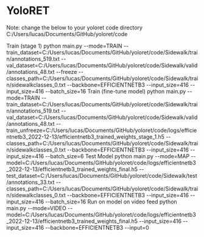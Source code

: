 # YoloRET

Note: change the below to your yoloret code directory
C:/Users/lucas/Documents/GitHub/yoloret/code

Train (stage 1)
python main.py --mode=TRAIN --train_dataset=C:/Users/lucas/Documents/GitHub/yoloret/code/Sidewalk/train/annotations_519.txt --val_dataset=C:/Users/lucas/Documents/GitHub/yoloret/code/Sidewalk/valid/annotations_48.txt --freeze --classes_path=C:/Users/lucas/Documents/GitHub/yoloret/code/Sidewalk/train/sidewalkclasses_0.txt --backbone=EFFICIENTNETB3 --input_size=416 --input_size=416 --batch_size=16
Train (fine-tune model)
python main.py --mode=TRAIN --train_dataset=C:/Users/lucas/Documents/GitHub/yoloret/code/Sidewalk/train/annotations_519.txt --val_dataset=C:/Users/lucas/Documents/GitHub/yoloret/code/Sidewalk/valid/annotations_48.txt --train_unfreeze=C:/Users/lucas/Documents/GitHub/yoloret/code/logs/efficientnetb3_2022-12-13/efficientnetb3_trained_weights_stage_1.h5 --classes_path=C:/Users/lucas/Documents/GitHub/yoloret/code/Sidewalk/train/sidewalkclasses_0.txt --backbone=EFFICIENTNETB3 --input_size=416 --input_size=416 --batch_size=6
Test Model
python main.py --mode=MAP --model=C:/Users/lucas/Documents/GitHub/yoloret/code/logs/efficientnetb3_2022-12-13/efficientnetb3_trained_weights_final.h5 --test_dataset=C:/Users/lucas/Documents/GitHub/yoloret/code/Sidewalk/test/annotations_33.txt --classes_path=C:/Users/lucas/Documents/GitHub/yoloret/code/Sidewalk/train/sidewalkclasses_0.txt --backbone=EFFICIENTNETB3 --input_size=416 --input_size=416 --batch_size=16
Run on model on video feed
python main.py --mode=VIDEO --model=C:/Users/lucas/Documents/GitHub/yoloret/code/logs/efficientnetb3_2022-12-13/efficientnetb3_trained_weights_final.h5 --input_size=416 --input_size=416 --backbone=EFFICIENTNETB3 --input=0
